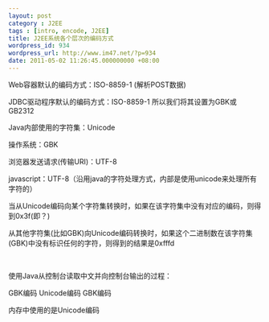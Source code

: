```yaml
---
layout: post
category : J2EE
tags : [intro, encode, J2EE]
title: J2EE系统各个层次的编码方式
wordpress_id: 934
wordpress_url: http://www.im47.net/?p=934
date: 2011-05-02 11:26:45.000000000 +08:00
---
```

Web容器默认的编码方式：ISO-8859-1 (解析POST数据)

JDBC驱动程序默认的编码方式：ISO-8859-1 所以我们将其设置为GBK或GB2312

Java内部使用的字符集：Unicode

操作系统：GBK

浏览器发送请求(传输URI)：UTF-8

javascript：UTF-8（沿用java的字符处理方式，内部是使用unicode来处理所有字符的）

当从Unicode编码向某个字符集转换时，如果在该字符集中没有对应的编码，则得到0x3f(即？)

从其他字符集(比如GBK)向Unicode编码转换时，如果这个二进制数在该字符集(GBK)中没有标识任何的字符，则得到的结果是0xfffd

&nbsp;

使用Java从控制台读取中文并向控制台输出的过程：

GBK编码 Unicode编码 GBK编码

内存中使用的是Unicode编码
